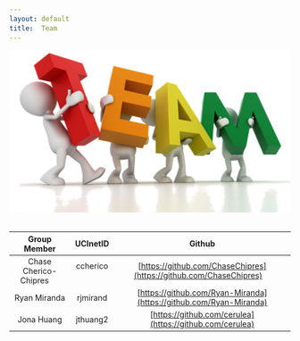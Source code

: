 ```yaml
---
layout: default
title:  Team
---
```


![Team](img/team.png)<br><br>

| Group Member | UCInetID | Github |
| :----: | :----: | :----: |
| Chase Cherico-Chipres &nbsp;&nbsp;&nbsp;&nbsp; | ccherico &nbsp;&nbsp;&nbsp; | [https://github.com/ChaseChipres](https://github.com/ChaseChipres) &nbsp;&nbsp;&nbsp; |
| Ryan Miranda | rjmirand | [https://github.com/Ryan-Miranda](https://github.com/Ryan-Miranda) |
| Jona Huang | jthuang2 | [https://github.com/cerulea](https://github.com/cerulea) |
